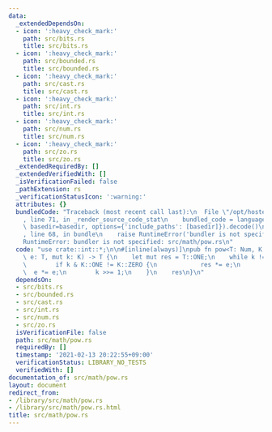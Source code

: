 ```yaml
---
data:
  _extendedDependsOn:
  - icon: ':heavy_check_mark:'
    path: src/bits.rs
    title: src/bits.rs
  - icon: ':heavy_check_mark:'
    path: src/bounded.rs
    title: src/bounded.rs
  - icon: ':heavy_check_mark:'
    path: src/cast.rs
    title: src/cast.rs
  - icon: ':heavy_check_mark:'
    path: src/int.rs
    title: src/int.rs
  - icon: ':heavy_check_mark:'
    path: src/num.rs
    title: src/num.rs
  - icon: ':heavy_check_mark:'
    path: src/zo.rs
    title: src/zo.rs
  _extendedRequiredBy: []
  _extendedVerifiedWith: []
  _isVerificationFailed: false
  _pathExtension: rs
  _verificationStatusIcon: ':warning:'
  attributes: {}
  bundledCode: "Traceback (most recent call last):\n  File \"/opt/hostedtoolcache/Python/3.9.1/x64/lib/python3.9/site-packages/onlinejudge_verify/documentation/build.py\"\
    , line 71, in _render_source_code_stat\n    bundled_code = language.bundle(stat.path,\
    \ basedir=basedir, options={'include_paths': [basedir]}).decode()\n  File \"/opt/hostedtoolcache/Python/3.9.1/x64/lib/python3.9/site-packages/onlinejudge_verify/languages/user_defined.py\"\
    , line 68, in bundle\n    raise RuntimeError('bundler is not specified: {}'.format(path.as_posix()))\n\
    RuntimeError: bundler is not specified: src/math/pow.rs\n"
  code: "use crate::int::*;\n\n#[inline(always)]\npub fn pow<T: Num, K: UInt>(mut\
    \ e: T, mut k: K) -> T {\n    let mut res = T::ONE;\n    while k != K::ZERO {\n\
    \        if k & K::ONE != K::ZERO {\n            res *= e;\n        }\n      \
    \  e *= e;\n        k >>= 1;\n    }\n    res\n}\n"
  dependsOn:
  - src/bits.rs
  - src/bounded.rs
  - src/cast.rs
  - src/int.rs
  - src/num.rs
  - src/zo.rs
  isVerificationFile: false
  path: src/math/pow.rs
  requiredBy: []
  timestamp: '2021-02-13 20:22:55+09:00'
  verificationStatus: LIBRARY_NO_TESTS
  verifiedWith: []
documentation_of: src/math/pow.rs
layout: document
redirect_from:
- /library/src/math/pow.rs
- /library/src/math/pow.rs.html
title: src/math/pow.rs
---
```

